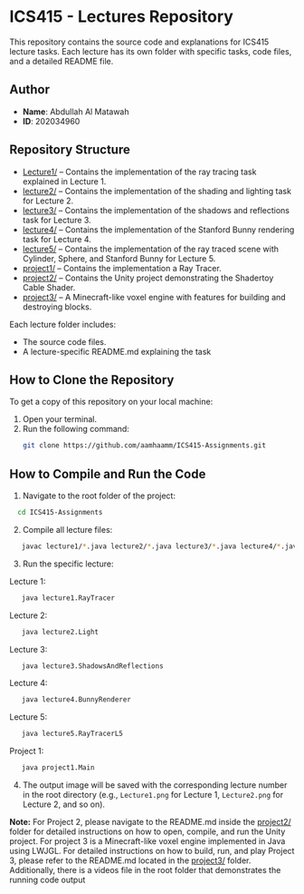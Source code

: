 # ICS415 - Lectures Repository

This repository contains the source code and explanations for ICS415 lecture tasks. Each lecture has its own folder with specific tasks, code files, and a detailed README file.

## Author

- **Name**: Abdullah Al Matawah
- **ID**: 202034960

## Repository Structure

- [Lecture1/](Lecture1/) – Contains the implementation of the ray tracing task explained in Lecture 1.
- [lecture2/](lecture2/) – Contains the implementation of the shading and lighting task for Lecture 2.
- [lecture3/](lecture3/) – Contains the implementation of the shadows and reflections task for Lecture 3.
- [lecture4/](lecture4/) – Contains the implementation of the Stanford Bunny rendering task for Lecture 4.
- [lecture5/](lecture5/) – Contains the implementation of the ray traced scene with Cylinder, Sphere, and Stanford Bunny for Lecture 5.
- [project1/](project1/) – Contains the implementation a Ray Tracer.
- [project2/](project2/) – Contains the Unity project demonstrating the Shadertoy Cable Shader.
- [project3/](project3/) – A Minecraft-like voxel engine with features for building and destroying blocks.

Each lecture folder includes:

- The source code files.
- A lecture-specific README.md explaining the task

## How to Clone the Repository

To get a copy of this repository on your local machine:

1. Open your terminal.
2. Run the following command:
   ```bash
   git clone https://github.com/aamhaamm/ICS415-Assignments.git
   ```

## How to Compile and Run the Code

1. Navigate to the root folder of the project:

```bash
  cd ICS415-Assignments
```

2. Compile all lecture files:

```bash
   javac lecture1/*.java lecture2/*.java lecture3/*.java lecture4/*.java lecture5/*.java project1/*.java
```

3. Run the specific lecture:

Lecture 1:

```bash
   java lecture1.RayTracer
```

Lecture 2:

```bash
   java lecture2.Light
```

Lecture 3:

```bash
   java lecture3.ShadowsAndReflections
```

Lecture 4:

```bash
   java lecture4.BunnyRenderer
```

Lecture 5:

```bash
   java lecture5.RayTracerL5
```

Project 1:

```bash
   java project1.Main
```

4. The output image will be saved with the corresponding lecture number in the root directory (e.g., `Lecture1.png` for Lecture 1, `Lecture2.png` for Lecture 2, and so on).

**Note:** For Project 2, please navigate to the README.md inside the [project2/](project2/) folder for detailed instructions on how to open, compile, and run the Unity project.
For project 3 is a Minecraft-like voxel engine implemented in Java using LWJGL. For detailed instructions on how to build, run, and play Project 3, please refer to the README.md located in the [project3/](project3/) folder.
Additionally, there is a videos file in the root folder that demonstrates the running code output
